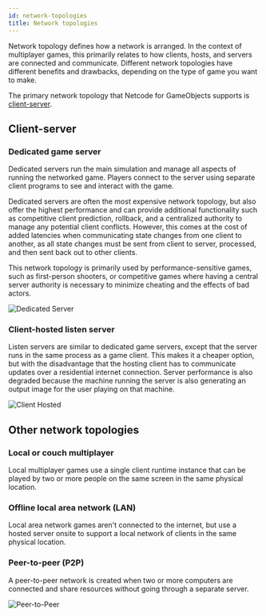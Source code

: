 ```yaml
---
id: network-topologies
title: Network topologies
---
```


Network topology defines how a network is arranged. In the context of multiplayer games, this primarily relates to how clients, hosts, and servers are connected and communicate. Different network topologies have different benefits and drawbacks, depending on the type of game you want to make.

The primary network topology that Netcode for GameObjects supports is [client-server](#client-server).

<!-- Link to Multiplayer Center here when available, as a 'if you don't know which topology to use, there's this tool' -->

## Client-server

### Dedicated game server

Dedicated servers run the main simulation and manage all aspects of running the networked game. Players connect to the server using separate client programs to see and interact with the game.

Dedicated servers are often the most expensive network topology, but also offer the highest performance and can provide additional functionality such as competitive client prediction, rollback, and a centralized authority to manage any potential client conflicts. However, this comes at the cost of added latencies when communicating state changes from one client to another, as all state changes must be sent from client to server, processed, and then sent back out to other clients.

This network topology is primarily used by performance-sensitive games, such as first-person shooters, or competitive games where having a central server authority is necessary to minimize cheating and the effects of bad actors.

![Dedicated Server](/img/ded_server.png)

### Client-hosted listen server

Listen servers are similar to dedicated game servers, except that the server runs in the same process as a game client. This makes it a cheaper option, but with the disadvantage that the hosting client has to communicate updates over a residential internet connection. Server performance is also degraded because the machine running the server is also generating an output image for the user playing on that machine.

![Client Hosted](/img/client-hosted.png)

## Other network topologies

### Local or couch multiplayer

Local multiplayer games use a single client runtime instance that can be played by two or more people on the same screen in the same physical location.

### Offline local area network (LAN)

Local area network games aren't connected to the internet, but use a hosted server onsite to support a local network of clients in the same physical location.

### Peer-to-peer (P2P)

A peer-to-peer network is created when two or more computers are connected and share resources without going through a separate server.

![Peer-to-Peer](/img/peer2peer1.png)

